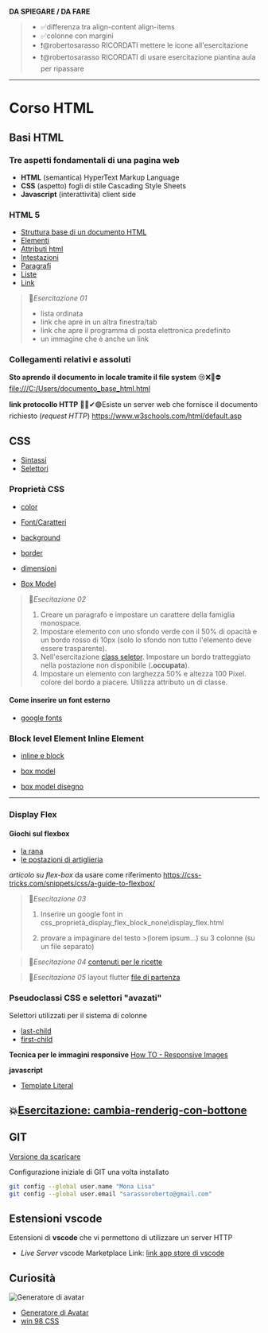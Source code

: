 
**DA SPIEGARE / DA FARE**
> - ✅differenza tra align-content  align-items
> - ✅colonne con margini
> - ❗@robertosarasso RICORDATI mettere le icone all'esercitazione  
> - ❗@robertosarasso RICORDATI di usare esercitazione piantina aula per ripassare  
---


# Corso HTML 

## Basi HTML

### Tre aspetti fondamentali di una pagina web

- **HTML** (semantica) HyperText Markup Language
- **CSS** (aspetto) fogli di stile  Cascading Style Sheets
- **Javascript** (interattività) client side

### HTML 5

- [Struttura base di un documento HTML](https://www.w3schools.com/html/default.asp)
- [Elementi](https://www.w3schools.com/html/html_elements.asp)
- [Attributi html](https://www.w3schools.com/html/html_attributes.asp)
- [Intestazioni](https://www.w3schools.com/html/html_headings.asp)
- [Paragrafi](https://www.w3schools.com/html/html_paragraphs.asp)
- [Liste](https://www.w3schools.com/html/html_lists.asp) 
- [Link](https://www.w3schools.com/html/html_links.asp) 


> 🧧*Esercitazione 01*
> - lista ordinata
> - link che apre in un altra finestra/tab
> - link che apre il programma di posta elettronica predefinito
> - un immagine  che è anche un link


### Collegamenti relativi e assoluti

**Sto aprendo il documento in locale tramite il file system**
😢❌🚫⛔[file:///C:/Users/documento_base_html.html
](locale)

**link protocollo HTTP**
💚✅✔🟢Esiste un server web che fornisce il documento richiesto (*request HTTP*)
https://www.w3schools.com/html/default.asp


## CSS

  - [Sintassi](https://www.w3schools.com/css/css_syntax.asp)
  - [Selettori](https://www.w3schools.com/css/css_selectors.asp)

### Proprietà CSS
  - [color](https://www.w3schools.com/css/css_colors.asp)
  - [Font/Caratteri](https://www.w3schools.com/css/css_font.asp)
  - [background](https://www.w3schools.com/css/css_background.asp)
  - [border](https://www.w3schools.com/css/css_border.asp)
  - [dimensioni](https://www.w3schools.com/css/css_dimension.asp)

  - [Box Model](https://www.w3schools.com/css/css_boxmodel.asp)



> 🧧*Esecitazione 02*
> 
> 1. Creare un  paragrafo e impostare un carattere della famiglia monospace.
> 2. Impostare elemento con uno sfondo  verde con il 50% di opacità e un bordo rosso di 10px (solo lo sfondo non tutto l'elemento deve essere trasparente). 
> 3. Nell'esercitazione [class seletor](./selettori_css/class_selector.html).
> Impostare un bordo tratteggiato nella postazione non disponibile (**.occupata**).
> 4. Impostare un elemento con larghezza 50% e altezza 100 Pixel. colore del bordo a piacere. Utilizza attributo un di classe.
 
#### Come inserire un font esterno

- [google fonts](https://fonts.google.com/) 

###  Block level Element  Inline Element

- [inline e block](https://www.w3schools.com/html/html_blocks.asp)

- [box model](https://www.w3schools.com/css/css_boxmodel.asp)
- [box model disegno](https://en.wikipedia.org/wiki/CSS_box_model#/media/File:Boxmodell-detail.png)

---

### Display Flex

#### Giochi sul flexbox

- [la rana](https://flexboxfroggy.com/#it)
- [le postazioni di artiglieria](http://www.flexboxdefense.com/)

*articolo su flex-box* da usare come riferimento
https://css-tricks.com/snippets/css/a-guide-to-flexbox/



> 🧧*Esecitazione 03*
> 1. Inserire un google font in
> css_proprietà_display_flex_block_none\display_flex.html
>
> 2. provare a impaginare del testo >(lorem ipsum...) su 3 colonne (su un file separato)


> 🧧*Esecitazione 04*
> [contenuti per le ricette](https://docs.google.com/document/d/1dd-LK3iUORhKvIVfVG4PsaHJ1GDdMRcueW81qg6v23U/edit)


> 🧧*Esecitazione 05* layout flutter
>  [file di partenza](./)
>  


### Pseudoclassi CSS e selettori "avazati"

Selettori utilizzati per il sistema di colonne
- [last-child](https://www.w3schools.com/cssref/sel_last-child.php)
- [first-child](https://www.w3schools.com/cssref/sel_firstchild.php)

**Tecnica per le immagini responsive**
[How TO - Responsive Images](https://www.w3schools.com/howto/howto_css_image_responsive.asp)


**javascript**

- [Template Literal](https://developer.mozilla.org/en-US/docs/Web/JavaScript/Reference/Template_literals)


## 💥[Esercitazione: cambia-renderig-con-bottone](https://docs.google.com/drawings/d/1nvfe5OaU3-Q8cvCd7u5K-Zw_HMRVGLay80e6_vxSFYE/edit?usp=sharing)



## GIT 

[Versione da scaricare](https://git-scm.com/)

Configurazione iniziale di GIT una volta installato
```bash
git config --global user.name "Mona Lisa"
git config --global user.email "sarassoroberto@gmail.com"
```


## Estensioni vscode
Estensioni di **vscode** che vi permettono di utilizzare un server HTTP

- *Live Server* vscode Marketplace Link: [link app store di vscode](https://marketplace.visualstudio.com/items?itemName=ritwickdey.LiveServer)


## Curiosità
![Generatore di avatar](https://pravatar.cc/)
- [Generatore di Avatar](https://i.pravatar.cc) 
- [win 98 CSS](https://jdan.github.io/98.css/)


